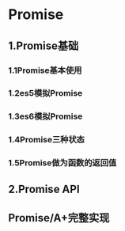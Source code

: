 # Promise
  ## 1.Promise基础
   ### 1.1Promise基本使用
   ### 1.2es5模拟Promise
   ### 1.3es6模拟Promise
   ### 1.4Promise三种状态
   ### 1.5Promise做为函数的返回值
  ## 2.Promise API
  ## Promise/A+完整实现